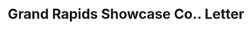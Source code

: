 ---
doi: 10.7916/D8SB5HRK
date_other: '1906'
date_other_textual: '1906'
form: correspondence
genre:
- Letters (correspondence)
name:
- Grand Rapids Showcase Co.
object_in_context_url: https://biggert.cul.columbia.edu/items/view/ave_biggert_00628
subject_hierarchical_geographic:
- Grand Rapids, Michigan, United States
subject_name:
- Grand Rapids Showcase Co.
title: Grand Rapids Showcase Co.. Letter
sort_title: Grand Rapids Showcase Co.. Letter
call_number: ave_biggert_00628
coordinates:
- 42.96125,-85.65571944444444
pid: ave_biggert_00628
identifiers: ave_biggert_00628
permalink: /biggert/ave_biggert_00628/
layout: iiif-image-page
---